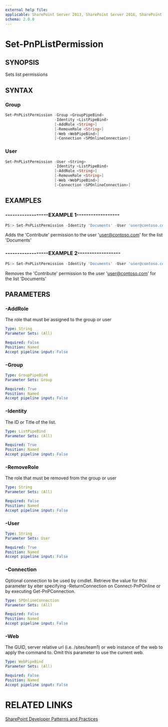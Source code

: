 ```yaml
---
external help file:
applicable: SharePoint Server 2013, SharePoint Server 2016, SharePoint Online
schema: 2.0.0
---
```

# Set-PnPListPermission

## SYNOPSIS
Sets list permissions

## SYNTAX 

### Group
```powershell
Set-PnPListPermission -Group <GroupPipeBind>
                      -Identity <ListPipeBind>
                      [-AddRole <String>]
                      [-RemoveRole <String>]
                      [-Web <WebPipeBind>]
                      [-Connection <SPOnlineConnection>]
```

### User
```powershell
Set-PnPListPermission -User <String>
                      -Identity <ListPipeBind>
                      [-AddRole <String>]
                      [-RemoveRole <String>]
                      [-Web <WebPipeBind>]
                      [-Connection <SPOnlineConnection>]
```

## EXAMPLES

### ------------------EXAMPLE 1------------------
```powershell
PS:> Set-PnPListPermission -Identity 'Documents' -User 'user@contoso.com' -AddRole 'Contribute'
```

Adds the 'Contribute' permission to the user 'user@contoso.com' for the list 'Documents'

### ------------------EXAMPLE 2------------------
```powershell
PS:> Set-PnPListPermission -Identity 'Documents' -User 'user@contoso.com' -RemoveRole 'Contribute'
```

Removes the 'Contribute' permission to the user 'user@contoso.com' for the list 'Documents'

## PARAMETERS

### -AddRole
The role that must be assigned to the group or user

```yaml
Type: String
Parameter Sets: (All)

Required: False
Position: Named
Accept pipeline input: False
```

### -Group


```yaml
Type: GroupPipeBind
Parameter Sets: Group

Required: True
Position: Named
Accept pipeline input: False
```

### -Identity
The ID or Title of the list.

```yaml
Type: ListPipeBind
Parameter Sets: (All)

Required: True
Position: Named
Accept pipeline input: False
```

### -RemoveRole
The role that must be removed from the group or user

```yaml
Type: String
Parameter Sets: (All)

Required: False
Position: Named
Accept pipeline input: False
```

### -User


```yaml
Type: String
Parameter Sets: User

Required: True
Position: Named
Accept pipeline input: False
```

### -Connection
Optional connection to be used by cmdlet. Retrieve the value for this parameter by eiter specifying -ReturnConnection on Connect-PnPOnline or by executing Get-PnPConnection.

```yaml
Type: SPOnlineConnection
Parameter Sets: (All)

Required: False
Position: Named
Accept pipeline input: False
```

### -Web
The GUID, server relative url (i.e. /sites/team1) or web instance of the web to apply the command to. Omit this parameter to use the current web.

```yaml
Type: WebPipeBind
Parameter Sets: (All)

Required: False
Position: Named
Accept pipeline input: False
```

# RELATED LINKS

[SharePoint Developer Patterns and Practices](http://aka.ms/sppnp)